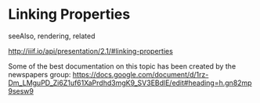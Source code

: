 # Linking Properties

seeAlso, rendering, related

http://iiif.io/api/presentation/2.1/#linking-properties

<!-- #important:0 write linking properties section -->

Some of the best documentation on this topic has been created by the newspapers group: https://docs.google.com/document/d/1rz-Dm_LMguPD_Zi6Z1uf61XaPrdhd3mgK9_SV3EBdlE/edit#heading=h.gn82mp9sesw9
